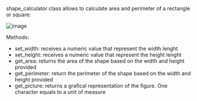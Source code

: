 shape_calculator class allows to calculate area and perimeter of a rectangle or square:

![image](https://github.com/karmariv/polygon-area-calculator/assets/19791050/0f5200b7-75e7-4439-9821-ce1ade22ff34)

Methods:
- set_width: receives a numeric value that represent the width lenght
- set_height: receives a numeric value that represent the height lenght
- get_area: returns the area of the shape based on the width and height provided
- get_perimeter: return the perimeter of the shape based on the width and height provided
- get_picture: returns a grafical representation of the figure. One character equals to a unit of measure
